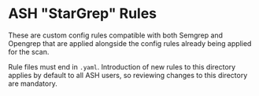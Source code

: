 # ASH "StarGrep" Rules

These are custom config rules compatible with both Semgrep and Opengrep that are applied alongside
the config rules already being applied for the scan.

Rule files must end in `.yaml`. Introduction of new rules to this directory applies by default to all ASH users, so reviewing changes to this directory are mandatory.

